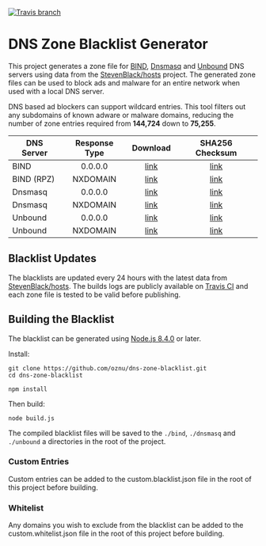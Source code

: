 [![Travis branch](https://img.shields.io/travis/oznu/dns-zone-blacklist/master.svg)](https://travis-ci.org/oznu/dns-zone-blacklist)

# DNS Zone Blacklist Generator

This project generates a zone file for [BIND](https://en.wikipedia.org/wiki/BIND), [Dnsmasq](https://en.wikipedia.org/wiki/Dnsmasq) and [Unbound](https://en.wikipedia.org/wiki/Unbound_(DNS_server)) DNS servers using data from the [StevenBlack/hosts](https://github.com/StevenBlack/hosts) project. The generated zone files can be used to block ads and malware for an entire network when used with a local DNS server.

DNS based ad blockers can support wildcard entries. This tool filters out any subdomains of known adware or malware domains, reducing the number of zone entries required from **144,724** down to **75,255**.

| DNS Server | Response Type | Download  | SHA256 Checksum |
| ---------- |:-------------:|:---------:|:---------------:|
| BIND | 0.0.0.0 | [link](https://raw.githubusercontent.com/oznu/dns-zone-blacklist/master/bind/zones.blacklist) | [link](https://raw.githubusercontent.com/oznu/dns-zone-blacklist/master/bind/zones.blacklist.checksum) |
| BIND (RPZ) | NXDOMAIN | [link](https://raw.githubusercontent.com/oznu/dns-zone-blacklist/master/bind/bind-nxdomain.blacklist) | [link](https://raw.githubusercontent.com/oznu/dns-zone-blacklist/master/bind/bind-nxdomain.blacklist.checksum) |
| Dnsmasq | 0.0.0.0 | [link](https://raw.githubusercontent.com/oznu/dns-zone-blacklist/master/dnsmasq/dnsmasq.blacklist) | [link](https://raw.githubusercontent.com/oznu/dns-zone-blacklist/master/dnsmasq/dnsmasq.blacklist.checksum) |
| Dnsmasq | NXDOMAIN | [link](https://raw.githubusercontent.com/oznu/dns-zone-blacklist/master/dnsmasq/dnsmasq-server.blacklist) | [link](https://raw.githubusercontent.com/oznu/dns-zone-blacklist/master/dnsmasq/dnsmasq-server.blacklist.checksum) |
| Unbound | 0.0.0.0 | [link](https://raw.githubusercontent.com/oznu/dns-zone-blacklist/master/unbound/unbound.blacklist) | [link](https://raw.githubusercontent.com/oznu/dns-zone-blacklist/master/unbound/unbound.blacklist.checksum) |
| Unbound | NXDOMAIN | [link](https://raw.githubusercontent.com/oznu/dns-zone-blacklist/master/unbound/unbound-nxdomain.blacklist) | [link](https://raw.githubusercontent.com/oznu/dns-zone-blacklist/master/unbound/unbound-nxdomain.blacklist.checksum) |

## Blacklist Updates

The blacklists are updated every 24 hours with the latest data from [StevenBlack/hosts](https://github.com/StevenBlack/hosts). The builds logs are publicly available on [Travis CI](https://travis-ci.org/oznu/dns-zone-blacklist) and each zone file is tested to be valid before publishing.

## Building the Blacklist

The blacklist can be generated using [Node.js 8.4.0](https://nodejs.org) or later.

Install:

```
git clone https://github.com/oznu/dns-zone-blacklist.git
cd dns-zone-blacklist

npm install
```

Then build:

```
node build.js
```

The compiled blacklist files will be saved to the `./bind`, `./dnsmasq` and `./unbound` a directories in the root of the project.

### Custom Entries

Custom entries can be added to the custom.blacklist.json file in the root of this project before building.

### Whitelist

Any domains you wish to exclude from the blacklist can be added to the custom.whitelist.json file in the root of this project before building.
